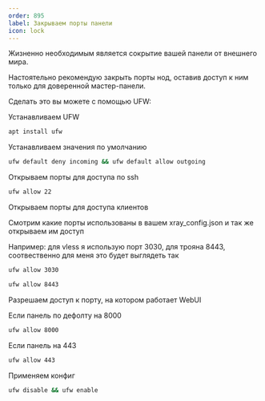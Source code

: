 ```yaml
---
order: 895
label: Закрываем порты панели
icon: lock
---
```


Жизненно необходимым является сокрытие вашей панели от внешнего мира.

Настоятельно рекомендую закрыть порты нод, оставив доступ к ним только для доверенной мастер-панели.

Сделать это вы можете с помощью UFW:

Устанавливаем UFW

```bash
apt install ufw 
```

Устанавливаем значения по умолчанию 

```bash
ufw default deny incoming && ufw default allow outgoing
```

Открываем порты для доступа по ssh
```bash
ufw allow 22
```

Открываем порты для доступа клиентов 

Смотрим какие порты использованы в вашем xray_config.json и так же открываем им доступ 

Например: для vless я использую порт 3030, для трояна 8443, соотвественно для меня это будет выглядеть так 

```bash
ufw allow 3030
```

```bash
ufw allow 8443
```

Разрешаем доступ к порту, на котором работает WebUI

Если панель по дефолту на 8000 
```bash
ufw allow 8000
```
Если панель на 443
```bash
ufw allow 443
```

Применяем конфиг 
```bash
ufw disable && ufw enable
``` 
